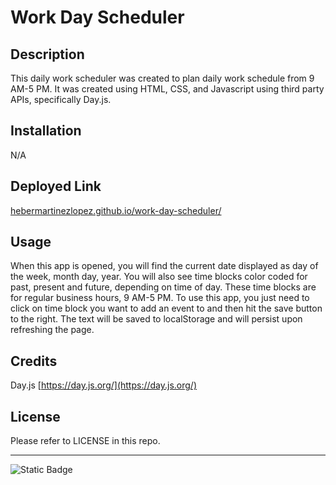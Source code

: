 # Work Day Scheduler

## Description

This daily work scheduler was created to plan daily work schedule from 9 AM-5 PM. It was created using HTML, CSS, and Javascript using third party APIs, specifically Day.js.

## Installation

N/A

## Deployed Link

[hebermartinezlopez.github.io/work-day-scheduler/](https://hebermartinezlopez.github.io/work-day-scheduler/ "https://hebermartinezlopez.github.io/work-day-scheduler/")

## Usage

When this app is opened, you will find the current date displayed as day of the week, month day, year. You will also see time blocks color coded for past, present and future, depending on time of day.
These time blocks are for regular business hours, 9 AM-5 PM. To use this app, you just need to click on time block you want to add an event to and then hit the save button to the right.
The text will be saved to localStorage and will persist upon refreshing the page.

## Credits

Day.js
[https://day.js.org/](https://day.js.org/)

## License

Please refer to LICENSE in this repo.

---

![Static Badge](https://img.shields.io/badge/build-passing-brightgreen)
